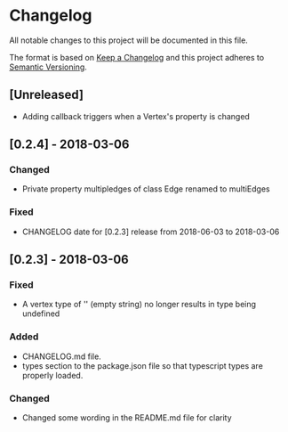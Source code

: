 # Changelog

All notable changes to this project will be documented in this file.

The format is based on [Keep a Changelog](http://keepachangelog.com/en/1.0.0/)
and this project adheres to [Semantic Versioning](http://semver.org/spec/v2.0.0.html).

## [Unreleased]
- Adding callback triggers when a Vertex's property is changed

## [0.2.4] - 2018-03-06
### Changed
- Private property multipledges of class Edge renamed to multiEdges

### Fixed
- CHANGELOG date for [0.2.3] release from 2018-06-03 to 2018-03-06


## [0.2.3] - 2018-03-06
### Fixed
- A vertex type of '' (empty string) no longer results in type being undefined

### Added
- CHANGELOG.md file.
- types section to the package.json file so that typescript types are properly loaded.

### Changed
- Changed some wording in the README.md file for clarity
